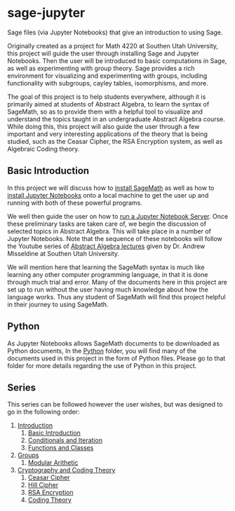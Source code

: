 # sage-jupyter
Sage files (via Jupyter Notebooks) that give an introduction to using Sage.

Originally created as a project for Math 4220 at Southen Utah University, this project will guide the user through installing Sage and Jupyter Notebooks.  Then the
user will be introduced to basic computations in Sage, as well as experimenting with group theory.  Sage provides a rich environment for visualizing and 
experimenting with groups, including functionality with subgroups, cayley tables, isomorphisms, and more.

The goal of this project is to help students everywhere, although it is primarily aimed at students of Abstract Algebra, to learn the syntax of SageMath, so as 
to provide them with a helpful tool to visualize and understand the topics taught in an undergraduate Abstract Algebra course.  While doing this, this project 
will also guide the user through a few important and very interesting applications of the theory that is being studied, such as the Ceasar Cipher, the RSA 
Encryption system, as well as Algebraic Coding theory.   

## Basic Introduction

In this project we will discuss how to [install SageMath](Installation/sage-installation.md) as well as how to
[install Jupyter Notebooks](Installation/jupyter-installation.md) onto a local machine to get the user up and running with both of these powerful programs.

We well then guide the user on how to [run a Jupyter Notebook Server](Running/running-jupyter.md).  Once these preliminary tasks are taken care of, we begin the 
discussion of selected topics in Abstract Algebra.  This will take place in a number of Jupyter Notebooks.  Note that the sequence of these notebooks will follow 
the Youtube series of [Abstract Algebra lectures](https://www.youtube.com/playlist?list=PLz7t89zv8Lp2D6xQOG7kUEbN1KP5u-mpH) given by Dr. Andrew Misseldine at 
Southen Utah University.  

We will mention here that learning the SageMath syntax is much like learning any other computer programming language, in that it is done through much trial and 
error.  Many of the documents here in this project are set up to run without the user having much knowledge about how the language works.  Thus any student of 
SageMath will find this project helpful in their journey to using SageMath. 

## Python

As Jupyter Notebooks allows SageMath documents to be downloaded as Python documents, In the [Python](Python) folder, you will find many of the documents used in this 
project in the form of Python files.  Please go to that folder for more details regarding the use of Python in this project.

## Series

This series can be followed however the user wishes, but was designed to go in the following order:

1. [Introduction](Introduction)
    1. [Basic Introduction](Introduction/basic-introduction.ipynb)
    2. [Conditionals and Iteration](Introduction/iteration-conditionals.ipynb)
    3. [Functions and Classes](Introduction/functions-classes.ipynb)
2. [Groups](Groups)
    1. [Modular Arithetic](Groups/modular-arithmetic.ipynb)
4. [Cryptography and Coding Theory](Cryptography)
    1. [Ceasar Cipher](Cryptography/CeasarCipher.ipynb)
    2. [Hill Cipher](Cryptography/Hill-cipher.ipynb)
    3. [RSA Encryption](Cryptography/RSA-encryption.ipynb)
    4. [Coding Theory](Cryptography/AlgebraicCoding.ipynb)
